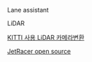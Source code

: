 Lane assistant


LiDAR

[KITTI 사용 LiDAR 카메라변환](https://darkpgmr.tistory.com/190)


[JetRacer open source](https://github.com/NVIDIA-AI-IOT/jetracer)
